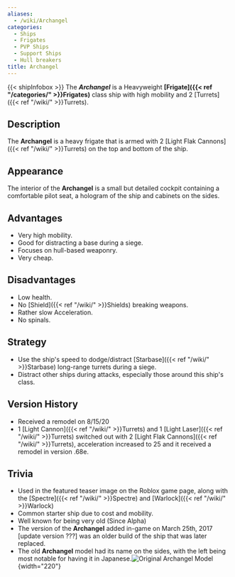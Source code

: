 ```yaml
---
aliases:
  - /wiki/Archangel
categories:
  - Ships
  - Frigates
  - PVP Ships
  - Support Ships
  - Hull breakers
title: Archangel
---
```


{{< shipInfobox >}} The **_Archangel_** is a Heavyweight **[Frigate]({{< ref "/categories/" >}}Frigates)** class ship with high mobility and 2 [Turrets]({{< ref "/wiki/" >}}Turrets).

## Description

The **Archangel** is a heavy frigate that is armed with 2 [Light Flak Cannons]({{< ref "/wiki/" >}}Turrets) on the top and bottom of the ship.

## Appearance

The interior of the **Archangel** is a small but detailed cockpit containing a comfortable pilot seat, a hologram of the ship and cabinets on the sides.

## Advantages

- Very high mobility.
- Good for distracting a base during a siege.
- Focuses on hull-based weaponry.
- Very cheap.

## Disadvantages

- Low health.
- No [Shield]({{< ref "/wiki/" >}}Shields) breaking weapons.
- Rather slow Acceleration.
- No spinals.

## Strategy

- Use the ship's speed to dodge/distract [Starbase]({{< ref "/wiki/" >}}Starbase) long-range turrets during a siege.
- Distract other ships during attacks, especially those around this ship's class.

## Version History

- Received a remodel on 8/15/20
- 1 [Light Cannon]({{< ref "/wiki/" >}}Turrets) and 1 [Light Laser]({{< ref "/wiki/" >}}Turrets) switched out with 2 [Light Flak Cannons]({{< ref "/wiki/" >}}Turrets), acceleration increased to 25 and it received a remodel in version .68e.

## Trivia 

- Used in the featured teaser image on the Roblox game page, along with the [Spectre]({{< ref "/wiki/" >}}Spectre) and [Warlock]({{< ref "/wiki/" >}}Warlock)
- Common starter ship due to cost and mobility.
- Well known for being very old (Since Alpha)
- The version of the **Archangel** added in-game on March 25th, 2017 [update version ???] was an older build of the ship that was later replaced.
- The old **Archangel** model had its name on the sides, with the left being most notable for having it in Japanese.![Original Archangel
Model](Archangel.png "Original Archangel Model"){width="220"}
